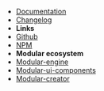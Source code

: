 - [Documentation](guide "Modular-engine - documentation")
- [Changelog](changelog "Modular-plugin-modal - changelog")
- **Links**
- [Github](https://github.com/cianciarusocataldo/modular-engine)
- [NPM](https://www.npmjs.com/package/@cianciarusocataldo/modular-ui)
- **Modular ecosystem**
- [Modular-engine](https://github.com/cianciarusocataldo/modular-engine)
- [Modular-ui-components](https://github.com/cianciarusocataldo/modular-ui-components)
- [Modular-creator](https://github.com/cianciarusocataldo/modular-ui-creator)